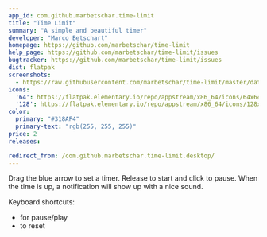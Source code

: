 ```yaml
---
app_id: com.github.marbetschar.time-limit
title: "Time Limit"
summary: "A simple and beautiful timer"
developer: "Marco Betschart"
homepage: https://github.com/marbetschar/time-limit
help_page: https://github.com/marbetschar/time-limit/issues
bugtracker: https://github.com/marbetschar/time-limit/issues
dist: flatpak
screenshots:
  - https://raw.githubusercontent.com/marbetschar/time-limit/master/data/screenshots/Dark-Light-Accent-Variants-Background.png
icons:
  '64': https://flatpak.elementary.io/repo/appstream/x86_64/icons/64x64/com.github.marbetschar.time-limit.png
  '128': https://flatpak.elementary.io/repo/appstream/x86_64/icons/128x128/com.github.marbetschar.time-limit.png
color:
  primary: "#318AF4"
  primary-text: "rgb(255, 255, 255)"
price: 2
releases:

redirect_from: /com.github.marbetschar.time-limit.desktop/
---
```


<p>Drag the blue arrow to set a timer. Release to start and click to pause. When the time is up, a notification will show up with a nice sound.</p>
<p>Keyboard shortcuts:</p>
<ul>
<li>for pause/play</li>
<li>to reset</li>
</ul>